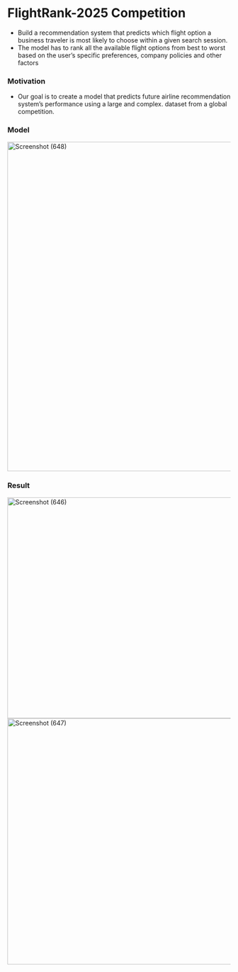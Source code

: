# FlightRank-2025 Competition
- Build a recommendation system that predicts 
  which flight option  a business traveler is most 
  likely to choose within a given search session.
- The model has to rank all the available flight 
  options from best to worst based on the user’s 
  specific preferences, company policies and 
  other factors
 ### Motivation 
- Our goal is to create a model that predicts 
  future airline recommendation system’s 
  performance using a large and complex. 
  dataset from a global competition. 
### Model
  <img width="1768" height="744" alt="Screenshot (648)" src="https://github.com/user-attachments/assets/38af8ce5-ae48-4967-abdb-929d0c42ac1a" />

### Result

<img width="1702" height="499" alt="Screenshot (646)" src="https://github.com/user-attachments/assets/8b085699-40fb-455c-b7a2-3f383ff2ae3a" />
<img width="1749" height="556" alt="Screenshot (647)" src="https://github.com/user-attachments/assets/858b3902-cf41-44bd-9eb2-1e0018b35826" />
